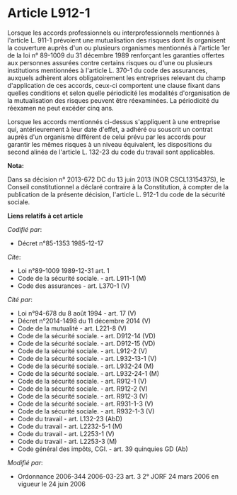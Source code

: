 # Article L912-1

Lorsque les accords professionnels ou interprofessionnels mentionnés à l'article L. 911-1 prévoient une mutualisation des
risques dont ils organisent la couverture auprès d'un ou plusieurs organismes mentionnés à l'article 1er de la loi n° 89-1009
du 31 décembre 1989 renforçant les garanties offertes aux personnes assurées contre certains risques ou d'une ou plusieurs
institutions mentionnées à l'article L. 370-1 du code des assurances, auxquels adhèrent alors obligatoirement les entreprises
relevant du champ d'application de ces accords, ceux-ci comportent une clause fixant dans quelles conditions et selon quelle
périodicité les modalités d'organisation de la mutualisation des risques peuvent être réexaminées. La périodicité du réexamen
ne peut excéder cinq ans.

Lorsque les accords mentionnés ci-dessus s'appliquent à une entreprise qui, antérieurement à leur date d'effet, a adhéré ou
souscrit un contrat auprès d'un organisme différent de celui prévu par les accords pour garantir les mêmes risques à un
niveau équivalent, les dispositions du second alinéa de l'article L. 132-23 du code du travail sont applicables.

**Nota:**

Dans sa décision n° 2013-672 DC du 13 juin 2013 (NOR CSCL1315437S), le Conseil constitutionnel a déclaré contraire à la
Constitution, à compter de la publication de la présente décision, l'article L. 912-1 du code de la sécurité sociale.

**Liens relatifs à cet article**

_Codifié par_:

  - Décret n°85-1353 1985-12-17

_Cite_:

  - Loi n°89-1009 1989-12-31 art. 1
  - Code de la sécurité sociale. - art. L911-1 (M)
  - Code des assurances - art. L370-1 (V)

_Cité par_:

  - Loi n°94-678 du 8 août 1994 - art. 17 (V)
  - Décret n°2014-1498 du 11 décembre 2014 (V)
  - Code de la mutualité - art. L221-8 (V)
  - Code de la sécurité sociale. - art. D912-14 (VD)
  - Code de la sécurité sociale. - art. D912-15 (VD)
  - Code de la sécurité sociale. - art. L912-2 (V)
  - Code de la sécurité sociale. - art. L932-13-1 (V)
  - Code de la sécurité sociale. - art. L932-24 (M)
  - Code de la sécurité sociale. - art. L932-24-1 (M)
  - Code de la sécurité sociale. - art. R912-1 (V)
  - Code de la sécurité sociale. - art. R912-2 (V)
  - Code de la sécurité sociale. - art. R912-3 (V)
  - Code de la sécurité sociale. - art. R931-1-3 (V)
  - Code de la sécurité sociale. - art. R932-1-3 (V)
  - Code du travail - art. L132-23 (AbD)
  - Code du travail - art. L2232-5-1 (M)
  - Code du travail - art. L2253-1 (V)
  - Code du travail - art. L2253-3 (M)
  - Code général des impôts, CGI. - art. 39 quinquies GD (Ab)

_Modifié par_:

  - Ordonnance 2006-344 2006-03-23 art. 3 2° JORF 24 mars 2006 en vigueur le 24 juin 2006
